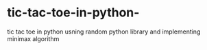 # tic-tac-toe-in-python-
tic tac toe in python usning random python library and implementing minimax algorithm
